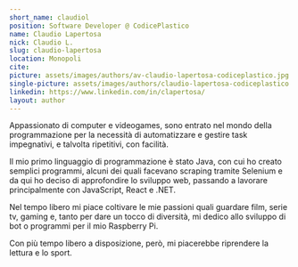 ```yaml
---
short_name: claudiol
position: Software Developer @ CodicePlastico
name: Claudio Lapertosa
nick: Claudio L.
slug: claudio-lapertosa
location: Monopoli
cite: 
picture: assets/images/authors/av-claudio-lapertosa-codiceplastico.jpg
single-picture: assets/images/authors/claudio-lapertosa-codiceplastico.jpg
linkedin: https://www.linkedin.com/in/clapertosa/
layout: author
---
```


<p>Appassionato di computer e videogames, sono entrato nel mondo della programmazione per la necessità di automatizzare e gestire task impegnativi, e talvolta ripetitivi, con facilità.</p>
<p>Il mio primo linguaggio di programmazione è stato Java, con cui ho creato semplici programmi, alcuni dei quali facevano scraping tramite Selenium e da qui ho deciso di approfondire lo sviluppo web, passando a lavorare principalmente con JavaScript, React e .NET.</p>
<p>Nel tempo libero mi piace coltivare le mie passioni quali guardare film, serie tv, gaming e, tanto per dare un tocco di diversità, mi dedico allo sviluppo di bot o programmi per il mio Raspberry Pi.</p>
<p>Con più tempo libero a disposizione, però, mi piacerebbe riprendere la lettura e lo sport.</p>
